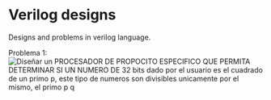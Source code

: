 # Verilog designs

Designs and problems in verilog language.

Problema 1:
![Diseñar un PROCESADOR DE PROPOCITO ESPECIFICO QUE PERMITA DETERMINAR SI UN NUMERO DE 32 bits dado por el usuario es el cuadrado de un primo p, este tipo de numeros son divisibles unicamente por el mismo, el primo p q](https://user-images.githubusercontent.com/74619261/209997025-e8128c78-6b5c-45a5-acd5-44e1b14a0835.png)


